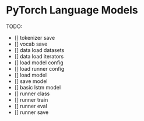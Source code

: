 # PyTorch Language Models

TODO:

- [] tokenizer save
- [] vocab save
- [] data load datasets
- [] data load iterators
- [] load model config
- [] load runner config
- [] load model
- [] save model
- [] basic lstm model
- [] runner class
- [] runner train
- [] runner eval
- [] runner save